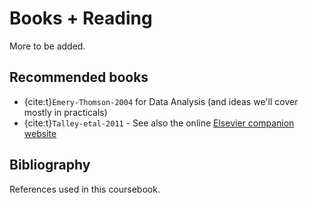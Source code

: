 # Books + Reading

More to be added.

## Recommended books

- {cite:t}`Emery-Thomson-2004` for Data Analysis (and ideas we'll cover mostly in practicals)
- {cite:t}`Talley-etal-2011` - See also the online [Elsevier companion website](http://talleylab.ucsd.edu/ltalley/DPO/)


## Bibliography

References used in this coursebook.

```{bibliography}

```